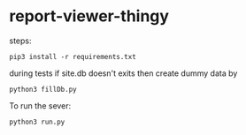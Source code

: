 # report-viewer-thingy
steps:

    pip3 install -r requirements.txt

during tests if site.db doesn't exits then create dummy data by

    python3 fillDb.py

To run the sever:

    python3 run.py
